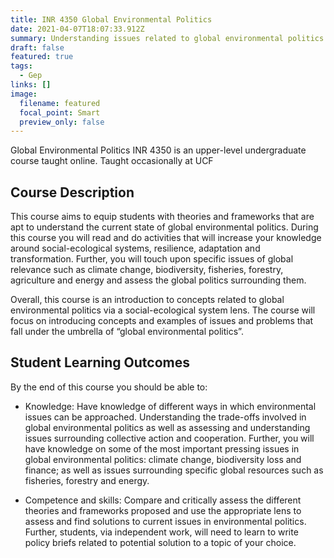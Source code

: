 ```yaml
---
title: INR 4350 Global Environmental Politics
date: 2021-04-07T18:07:33.912Z
summary: Understanding issues related to global environmental politics employing different frameworks focused on social-ecological systems.
draft: false
featured: true
tags:
  - Gep
links: []
image:
  filename: featured
  focal_point: Smart
  preview_only: false
---
```

Global Environmental Politics INR 4350 is an upper-level undergraduate course taught online. 
Taught occasionally at UCF

## Course Description
This course aims to equip students with theories and frameworks that are apt to understand 
the current state of global environmental politics.  During this course you will read and do activities 
that will increase your knowledge around social-ecological systems, resilience, 
adaptation and transformation. Further, you will touch upon specific 
issues of global relevance such as climate change, biodiversity, fisheries, forestry, 
agriculture and energy and assess the global politics surrounding them.  

Overall, this course is an introduction to concepts related to global environmental politics 
via a social-ecological system lens. The course will focus on introducing concepts 
and examples of issues and problems that fall under the umbrella of “global environmental politics”.


## Student Learning Outcomes
By the end of this course you should be able to:

- Knowledge: Have knowledge of different ways in which environmental issues can be approached. 
Understanding the trade-offs involved in global environmental politics as well as assessing 
and understanding issues surrounding collective action and cooperation. 
Further, you will have knowledge on some of the most important pressing issues in 
global environmental politics: climate change, biodiversity loss and finance; as well as issues 
surrounding specific global resources such as fisheries, forestry and energy. 

- Competence and skills: Compare and critically assess the different theories 
and frameworks proposed and use the appropriate lens to assess and find solutions 
to current issues in environmental politics. Further, students, via independent work, 
will need to learn to write policy briefs related to potential solution to a topic of your choice.
